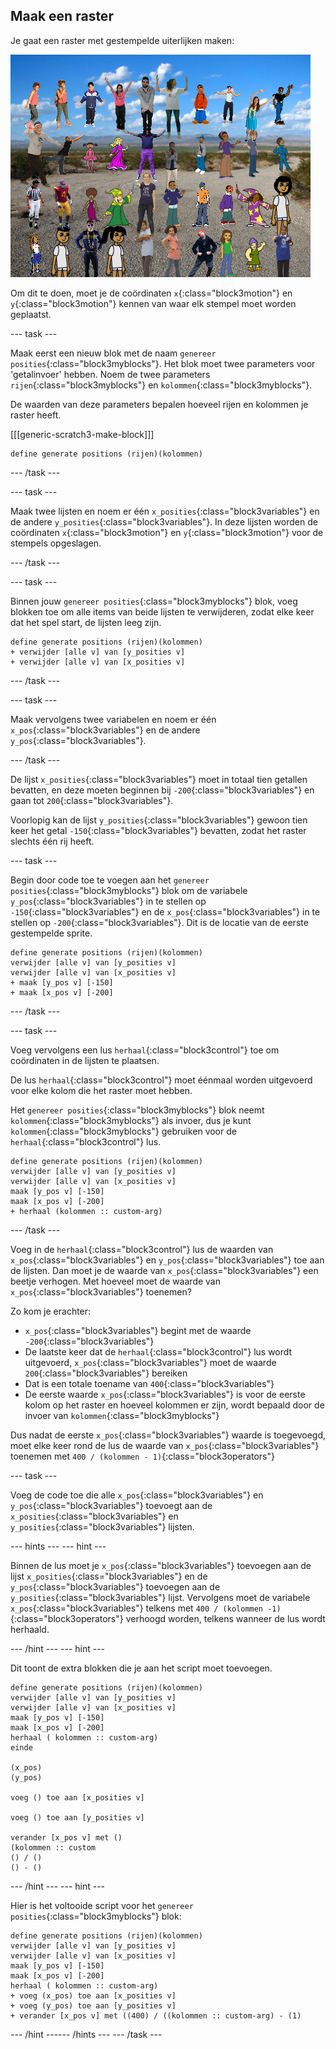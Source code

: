 ## Maak een raster

Je gaat een raster met gestempelde uiterlijken maken:

![stempels in raster](images/stamp_grid.png)

Om dit te doen, moet je de coördinaten `x`{:class="block3motion"} en `y`{:class="block3motion"} kennen van waar elk stempel moet worden geplaatst.

--- task ---

Maak eerst een nieuw blok met de naam `genereer posities`{:class="block3myblocks"}. Het blok moet twee parameters voor 'getalinvoer' hebben. Noem de twee parameters `rijen`{:class="block3myblocks"} en `kolommen`{:class="block3myblocks"}.

De waarden van deze parameters bepalen hoeveel rijen en kolommen je raster heeft.

[[[generic-scratch3-make-block]]]

```blocks3
define generate positions (rijen)(kolommen)
```

--- /task ---

--- task ---

Maak twee lijsten en noem er één `x_posities`{:class="block3variables"} en de andere `y_posities`{:class="block3variables"}. In deze lijsten worden de coördinaten `x`{:class="block3motion"} en `y`{:class="block3motion"} voor de stempels opgeslagen.

--- /task ---

--- task ---

Binnen jouw `genereer posities`{:class="block3myblocks"} blok, voeg blokken toe om alle items van beide lijsten te verwijderen, zodat elke keer dat het spel start, de lijsten leeg zijn.

```blocks3
define generate positions (rijen)(kolommen)
+ verwijder [alle v] van [y_posities v]
+ verwijder [alle v] van [x_posities v]
```

--- /task ---

--- task ---

Maak vervolgens twee variabelen en noem er één `x_pos`{:class="block3variables"} en de andere `y_pos`{:class="block3variables"}.

--- /task ---

De lijst `x_posities`{:class="block3variables"} moet in totaal tien getallen bevatten, en deze moeten beginnen bij `-200`{:class="block3variables"} en gaan tot `200`{:class="block3variables"}.

Voorlopig kan de lijst `y_posities`{:class="block3variables"} gewoon tien keer het getal `-150`{:class="block3variables"} bevatten, zodat het raster slechts één rij heeft.

--- task ---

Begin door code toe te voegen aan het `genereer posities`{:class="block3myblocks"} blok om de variabele `y_pos`{:class="block3variables"} in te stellen op `-150`{:class="block3variables"} en de `x_pos`{:class="block3variables"} in te stellen op `-200`{:class="block3variables"}. Dit is de locatie van de eerste gestempelde sprite.

```blocks3
define generate positions (rijen)(kolommen)
verwijder [alle v] van [y_posities v]
verwijder [alle v] van [x_posities v]
+ maak [y_pos v] [-150]
+ maak [x_pos v] [-200]
```

--- /task ---

--- task ---

Voeg vervolgens een lus `herhaal`{:class="block3control"} toe om coördinaten in de lijsten te plaatsen.

De lus `herhaal`{:class="block3control"} moet éénmaal worden uitgevoerd voor elke kolom die het raster moet hebben.

Het `genereer posities`{:class="block3myblocks"} blok neemt `kolommen`{:class="block3myblocks"} als invoer, dus je kunt `kolommen`{:class="block3myblocks"} gebruiken voor de `herhaal`{:class="block3control"} lus.

```blocks3
define generate positions (rijen)(kolommen)
verwijder [alle v] van [y_posities v]
verwijder [alle v] van [x_posities v]
maak [y_pos v] [-150]
maak [x_pos v] [-200]
+ herhaal (kolommen :: custom-arg)
```

--- /task ---

Voeg in de `herhaal`{:class="block3control"} lus de waarden van `x_pos`{:class="block3variables"} en `y_pos`{:class="block3variables"} toe aan de lijsten. Dan moet je de waarde van `x_pos`{:class="block3variables"} een beetje verhogen. Met hoeveel moet de waarde van `x_pos`{:class="block3variables"} toenemen?

Zo kom je erachter:

- `x_pos`{:class="block3variables"} begint met de waarde `-200`{:class="block3variables"}
- De laatste keer dat de `herhaal`{:class="block3control"} lus wordt uitgevoerd, `x_pos`{:class="block3variables"} moet de waarde `200`{:class="block3variables"} bereiken
- Dat is een totale toename van `400`{:class="block3variables"}
- De eerste waarde `x_pos`{:class="block3variables"} is voor de eerste kolom op het raster en hoeveel kolommen er zijn, wordt bepaald door de invoer van `kolommen`{:class="block3myblocks"}

Dus nadat de eerste `x_pos`{:class="block3variables"} waarde is toegevoegd, moet elke keer rond de lus de waarde van `x_pos`{:class="block3variables"} toenemen met `400 / (kolommen - 1)`{:class="block3operators"}

--- task ---

Voeg de code toe die alle `x_pos`{:class="block3variables"} en `y_pos`{:class="block3variables"} toevoegt aan de `x_posities`{:class="block3variables"} en `y_posities`{:class="block3variables"} lijsten.

--- hints ---
 --- hint ---

Binnen de lus moet je `x_pos`{:class="block3variables"} toevoegen aan de lijst `x_posities`{:class="block3variables"} en de `y_pos`{:class="block3variables"} toevoegen aan de `y_posities`{:class="block3variables"} lijst. Vervolgens moet de variabele `x_pos`{:class="block3variables"} telkens met `400 / (kolommen -1)`{:class="block3operators"} verhoogd worden, telkens wanneer de lus wordt herhaald.

--- /hint --- --- hint ---

Dit toont de extra blokken die je aan het script moet toevoegen.

```blocks3
define generate positions (rijen)(kolommen)
verwijder [alle v] van [y_posities v]
verwijder [alle v] van [x_posities v]
maak [y_pos v] [-150]
maak [x_pos v] [-200]
herhaal ( kolommen :: custom-arg)
einde

(x_pos)
(y_pos)

voeg () toe aan [x_posities v]

voeg () toe aan [y_posities v]

verander [x_pos v] met ()
(kolommen :: custom
() / () 
() - ()
```

--- /hint --- --- hint ---

Hier is het voltooide script voor het `genereer posities`{:class="block3myblocks"} blok:

```blocks3
define generate positions (rijen)(kolommen)
verwijder [alle v] van [y_posities v]
verwijder [alle v] van [x_posities v]
maak [y_pos v] [-150]
maak [x_pos v] [-200]
herhaal ( kolommen :: custom-arg)
+ voeg (x_pos) toe aan [x_posities v]
+ voeg (y_pos) toe aan [y_posities v]
+ verander [x_pos v] met ((400) / ((kolommen :: custom-arg) - (1)
```

--- /hint ------ /hints --- --- /task ---